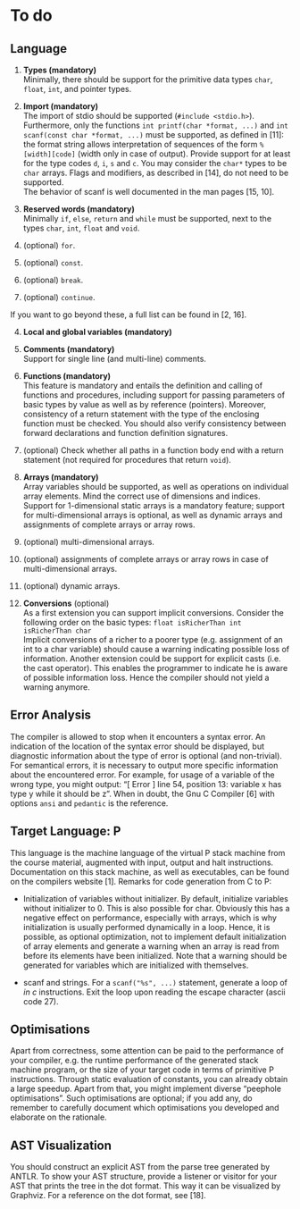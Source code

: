 # To do

## Language

1. **Types (mandatory)**  
Minimally, there should be support for the primitive data types `char`, `float`, `int`, and pointer types.

2. **Import (mandatory)**  
The import of stdio should be supported (`#include <stdio.h>`).  
Furthermore, only the functions `int printf(char *format, ...)` and `int scanf(const char *format, ...)` must be supported, as defined in [11]: the format string allows interpretation of sequences of the form `%[width][code]` (width only in case of output). Provide support for at least for the type codes `d`, `i`, `s` and `c`. You may consider the `char*` types to be `char` arrays. Flags and modifiers, as described in [14], do not need to be supported.  
The behavior of scanf is well documented in the man pages [15, 10].

3. **Reserved words (mandatory)**  
Minimally `if`, `else`, `return` and `while` must be supported, next to the types `char`, `int`, `float` and `void`.

  1. (optional) `for`.
  1. (optional) `const`.
  1. (optional) `break`.
  1. (optional) `continue`.

  If you want to go beyond these, a full list can be found in [2, 16].

4. **Local and global variables (mandatory)**

5. **Comments (mandatory)**  
Support for single line (and multi-line) comments.

6. **Functions (mandatory)**  
This feature is mandatory and entails the definition and calling of functions and procedures, including support for passing parameters of basic types by value as well as by reference (pointers). Moreover, consistency of a return statement with the type of the enclosing function must be checked. You should also verify consistency between forward declarations and function definition signatures. 
  1. (optional) Check whether all paths in a function body end with a return statement (not required for procedures that return `void`).

7. **Arrays (mandatory)**  
Array variables should be supported, as well as operations on individual array elements. Mind the correct use of dimensions and indices. Support for 1-dimensional static arrays is a mandatory feature; support for multi-dimensional arrays is optional, as well as dynamic arrays and assignments of complete arrays or array rows.
  1. (optional) multi-dimensional arrays.
  1. (optional) assignments of complete arrays or array rows in case of multi-dimensional arrays.
  1. (optional) dynamic arrays.
  
8. **Conversions** (optional)  
As a first extension you can support implicit conversions. Consider the following order on the basic types: `float isRicherThan int isRicherThan char`  
Implicit conversions of a richer to a poorer type (e.g. assignment of an int to a char variable) should cause a warning indicating possible loss of information. Another extension could be support for explicit casts (i.e. the cast operator). This enables the programmer to indicate he is aware of possible information loss. Hence the compiler should not yield a warning anymore.



## Error Analysis

The compiler is allowed to stop when it encounters a syntax error. An indication of the location of the syntax error should be displayed, but diagnostic information about the type of error is optional (and non-trivial). For semantical errors, it is necessary to output more specific information about the encountered error. For example, for usage of a variable of the wrong type, you might output: “[ Error ] line 54, position 13: variable x has type y while it should be z”. When in doubt, the Gnu C Compiler [6] with options `ansi` and `pedantic` is the reference.


## Target Language: P

This language is the machine language of the virtual P stack machine from the course material, augmented with input, output and halt instructions. Documentation on this stack machine, as well as executables, can be found on the compilers website [1]. Remarks for code generation from C to P:

* Initialization of variables without initializer. By default, initialize variables without initializer to 0. This is also possible for char. Obviously this has a negative effect on performance, especially with arrays, which is why initialization is usually performed dynamically in a loop. Hence, it is possible, as optional optimization, not to implement default initialization of array elements and generate a warning when an array is read from before its elements have been
initialized. Note that a warning should be generated for variables which are initialized with themselves.

* scanf and strings. For a `scanf("%s", ...)` statement, generate a loop of *in c* instructions. Exit the loop upon reading the escape character (ascii code 27). 


## Optimisations

Apart from correctness, some attention can be paid to the performance of your compiler, e.g. the runtime performance of the generated stack machine program, or the size of your target code in terms of primitive P instructions. Through static evaluation of constants, you can already obtain a large speedup. Apart from that, you might implement diverse “peephole optimisations”. Such optimisations are optional; if you add any, do remember to carefully document which optimisations you developed and elaborate on the rationale.


## AST Visualization

You should construct an explicit AST from the parse tree generated by ANTLR. To show your AST structure, provide a listener or visitor for your AST that prints the tree in the dot format. This way it can be visualized by Graphviz. For a reference on the dot format, see [18].
